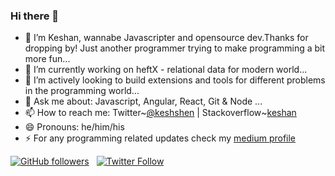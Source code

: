 ### Hi there 👋


- 🔭 I’m Keshan, wannabe Javascripter and opensource dev.Thanks for dropping by! Just another programmer trying to make programming a bit more fun... 
- 👯 I’m currently working on heftX - relational data for modern world...
- 🤔 I’m actively looking to build extensions and tools for different problems in the programming world... 
- 💬 Ask me about: Javascript, Angular, React, Git & Node  ...
- 📫 How to reach me: Twitter~[@keshshen](https://twitter.com/keshshen) | Stackoverflow~[keshan](https://stackoverflow.com/users/6426617/keshan-nageswaran)
- 😄 Pronouns: he/him/his
- ⚡ For any programming related updates check my [medium profile](https://medium.com/@keshshen) 

[![GitHub followers](https://img.shields.io/github/followers/keshann93?label=Follow%20%40keshann93&style=social)](https://github.com/keshann93) &nbsp;
[![Twitter Follow](https://img.shields.io/twitter/follow/keshshen?style=social)](https://twitter.com/keshshen)
